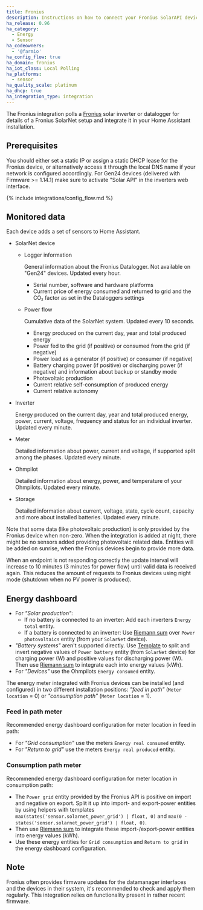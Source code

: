 ```yaml
---
title: Fronius
description: Instructions on how to connect your Fronius SolarAPI devices to Home Assistant.
ha_release: 0.96
ha_category:
  - Energy
  - Sensor
ha_codeowners:
  - '@farmio'
ha_config_flow: true
ha_domain: fronius
ha_iot_class: Local Polling
ha_platforms:
  - sensor
ha_quality_scale: platinum
ha_dhcp: true
ha_integration_type: integration
---
```


The Fronius integration polls a [Fronius](https://www.fronius.com/) solar inverter or datalogger for details of a Fronius SolarNet setup and integrate it in your Home Assistant installation.

## Prerequisites

You should either set a static IP or assign a static DHCP lease for the Fronius device, or alternatively access it through the local DNS name if your network is configured accordingly.
For Gen24 devices (delivered with Firmware >= 1.14.1) make sure to activate "Solar API" in the inverters web interface.

{% include integrations/config_flow.md %}

## Monitored data

Each device adds a set of sensors to Home Assistant.

- SolarNet device
  
  - Logger information

    General information about the Fronius Datalogger. Not available on "Gen24" devices. Updated every hour.

    - Serial number, software and hardware platforms
    - Current price of energy consumed and returned to grid and the CO₂ factor as set in the Dataloggers settings

  - Power flow

    Cumulative data of the SolarNet system. Updated every 10 seconds.

    - Energy produced on the current day, year and total produced energy
    - Power fed to the grid (if positive) or consumed from the grid (if negative)
    - Power load as a generator (if positive) or consumer (if negative)
    - Battery charging power (if positive) or discharging power (if negative) and information about backup or standby mode
    - Photovoltaic production
    - Current relative self-consumption of produced energy
    - Current relative autonomy

- Inverter

  Energy produced on the current day, year and total produced energy, power, current, voltage, frequency and status for an individual inverter. Updated every minute.

- Meter

  Detailed information about power, current and voltage, if supported split among the phases. Updated every minute.

- Ohmpilot

  Detailed information about energy, power, and temperature of your Ohmpilots. Updated every minute.

- Storage

  Detailed information about current, voltage, state, cycle count, capacity and more about installed batteries. Updated every minute.

Note that some data (like photovoltaic production) is only provided by the Fronius device when non-zero.
When the integration is added at night, there might be no sensors added providing photovoltaic related data. Entities will be added on sunrise, when the Fronius devices begin to provide more data.

When an endpoint is not responding correctly the update interval will increase to 10 minutes (3 minutes for power flow) until valid data is received again. This reduces the amount of requests to Fronius devices using night mode (shutdown when no PV power is produced).

## Energy dashboard

- For _"Solar production"_:
  - If no battery is connected to an inverter: Add each inverters `Energy total` entity.
  - If a battery is connected to an inverter: Use [Riemann sum](/integrations/integration/) over `Power photovoltaics` entity (from your `SolarNet` device).
- _"Battery systems"_ aren't supported directly. Use [Template](/integrations/template) to split and invert negative values of `Power battery` entity (from `SolarNet` device) for charging power (W) and positive values for discharging power (W). Then use [Riemann sum](/integrations/integration/) to integrate each into energy values (kWh).
- For _"Devices"_ use the Ohmpilots `Energy consumed` entity.

The energy meter integrated with Fronius devices can be installed (and configured) in two different installation positions: _"feed in path"_ (`Meter location` = 0) or _"consumption path"_ (`Meter location` = 1).

### Feed in path meter

Recommended energy dashboard configuration for meter location in feed in path:

- For _"Grid consumption"_ use the meters `Energy real consumed` entity.
- For _"Return to grid"_ use the meters `Energy real produced` entity.

### Consumption path meter

Recommended energy dashboard configuration for meter location in consumption path:

- The `Power grid` entity provided by the Fronius API is positive on import and negative on export. Split it up into import- and export-power entities by using helpers with templates `max(states('sensor.solarnet_power_grid') | float, 0)` and `max(0 - states('sensor.solarnet_power_grid') | float, 0)`.
- Then use [Riemann sum](/integrations/integration/) to integrate these import-/export-power entities into energy values (kWh).
- Use these energy entities for `Grid consumption` and `Return to grid` in the energy dashboard configuration.

## Note

Fronius often provides firmware updates for the datamanager interfaces and the devices in their system, it's recommended to check and apply them regularly. This integration relies on functionality present in rather recent firmware.
